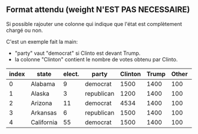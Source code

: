 ## Format attendu (weight N'EST PAS NECESSAIRE) ##

Si possible rajouter une colonne qui indique que l'état est complètement chargé ou non.

C'est un exemple fait la main:

* "party" vaut "democrat" si Clinto est devant Trump.
* la colonne "Clinton" contient le nombre de votes obtenu par Clinto.


| index | state      | elect. | party      | Clinton | Trump | Other | weight   |
|-------|------------|--------|------------|---------|-------|-------|----------|
| 0     | Alabama    | 9      | democrat   | 1500    | 1400  | 100   | 0.016729 |
| 1     | Alaska     | 3      | republican | 1200    | 1400  | 100   | 0.005576 |
| 2     | Arizona    | 11     | democrat   | 4534    | 1400  | 100   | 0.020446 |
| 3     | Arkansas   | 6      | republican | 1500    | 1400  | 100   | 0.011152 |
| 4     | California | 55     | democrat   | 1500    | 1400  | 100   | 0.102230 |
